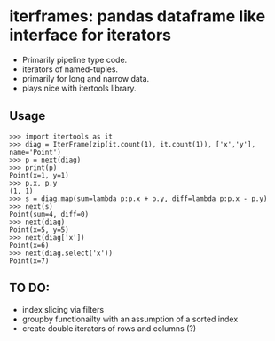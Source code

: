 # iterframes: pandas dataframe like interface for iterators

* Primarily pipeline type code.
* iterators of named-tuples.
* primarily for long and narrow data.
* plays nice with itertools library.

## Usage

```
>>> import itertools as it
>>> diag = IterFrame(zip(it.count(1), it.count(1)), ['x','y'], name='Point')
>>> p = next(diag)
>>> print(p)
Point(x=1, y=1)
>>> p.x, p.y
(1, 1)
>>> s = diag.map(sum=lambda p:p.x + p.y, diff=lambda p:p.x - p.y)
>>> next(s)
Point(sum=4, diff=0)
>>> next(diag)
Point(x=5, y=5)
>>> next(diag['x'])
Point(x=6)
>>> next(diag.select('x'))
Point(x=7)
```

## TO DO:

* index slicing via filters
* groupby functionailty with an assumption of a sorted index
* create double iterators of rows and columns (?)



